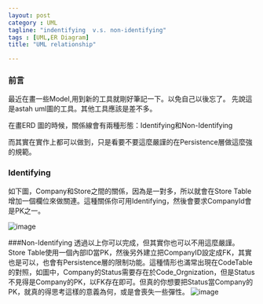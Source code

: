 ```yaml
---
layout: post
category : UML 
tagline: "indentifying  v.s. non-identifying"
tags : [UML,ER Diagram]
title: "UML relationship"

---
```


### 前言
最近在畫一些Model,用到新的工具就剛好筆記一下。以免自己以後忘了。
先說這是astah uml圖的工具。其他工具應該是差不多。

在畫ERD 圖的時候，關係線會有兩種形態：Identifying和Non-Identifying

而其實在實作上都可以做到，只是看要不要這麼嚴謹的在Persistence層做這麼強的規範。

### Identifying
如下圖，Company和Store之間的關係，因為是一對多，所以就會在Store Table 增加一個欄位來做關連。這種關係你可用Identifying，然後會要求CompanyId會是PK之一。

![image](https://farm8.staticflickr.com/7524/16080759958_b447a59004_o.png)

###Non-Identifying
透過以上你可以完成，但其實你也可以不用這麼嚴謹。Store Table使用一個內部ID當PK，然後另外建立把CompanyID設定成FK，其實也是可以，也會有Persistence層的限制功能。這種情形也滿常出現在CodeTable的對照，如圖中，Company的Status需要存在於Code_Orgnization，但是Status不見得是Company的PK，以FK存在即可。但真的你想要把Status當Company的PK，就真的得思考這樣的意義為何，或是會喪失一些彈性。
![image](https://farm9.staticflickr.com/8602/15645894644_408bbe5a16_o.png)

